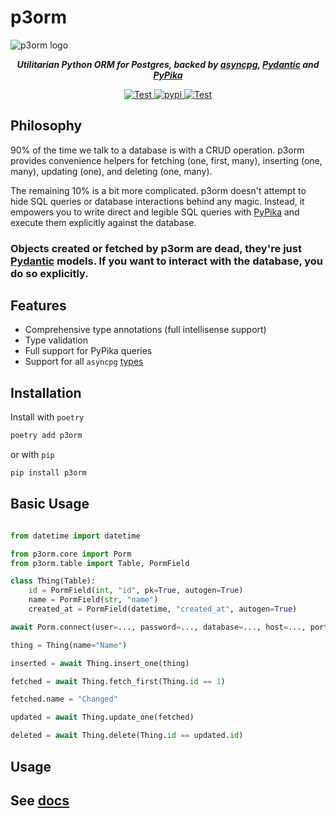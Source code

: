 # p3orm


<img src="https://rafalstapinski.github.io/p3orm/img/logo.svg" alt="p3orm logo" />

<p align="center"><strong><em>Utilitarian Python ORM for Postgres, backed by <a
                href="https://github.com/MagicStack/asyncpg">asyncpg</a>, <a
                href="https://github.com/samuelcolvin/pydantic">Pydantic</a> and <a
                href="https://github.com/kayak/pypika">PyPika</a></em></strong></p>

<p align="center">
    <a href="https://github.com/rafalstapinski/porm/actions/workflows/test.yml" target="_blank">
        <img src="https://github.com/rafalstapinski/porm/actions/workflows/test.yml/badge.svg" alt="Test" />
    </a>
    <a href="https://pypi.org/project/p3orm" target="_blank">
        <img src="https://img.shields.io/pypi/v/p3orm?color=%2334D058" alt="pypi" />
    </a>
    <a href="https://pypi.org/project/p3orm" target="_blank">
        <img src="https://img.shields.io/pypi/pyversions/p3orm?color=%23334D058" alt="Test" />
    </a>
</p>

<h2>Philosophy</h2>

90% of the time we talk to a database is with a CRUD operation. p3orm provides convenience helpers for fetching (one, first, many), inserting (one, many), updating (one), and deleting (one, many).

The remaining 10% is a bit more complicated. p3orm doesn't attempt to hide SQL queries or database interactions behind any magic. Instead, it empowers you to write direct and legible SQL queries with [PyPika](https://github.com/kayak/pypika) and execute them explicitly against the database.


### Objects created or fetched by p3orm are dead, they're just [Pydantic](https://github.com/samuelcolvin/pydantic) models. If you want to interact with the database, you do so explicitly.

<h2>Features</h2>

- Comprehensive type annotations (full intellisense support)
- Type validation
- Full support for PyPika queries
- Support for all `asyncpg` [types](https://magicstack.github.io/asyncpg/current/usage.html#type-conversion)

<h2>
    Installation
</h2>

Install with `poetry`
```sh
poetry add p3orm
```

or with `pip`

```sh
pip install p3orm
```

<h2>Basic Usage</h2>

```python

from datetime import datetime

from p3orm.core import Porm
from p3orm.table import Table, PormField

class Thing(Table):
    id = PormField(int, "id", pk=True, autogen=True)
    name = PormField(str, "name")
    created_at = PormField(datetime, "created_at", autogen=True)

await Porm.connect(user=..., password=..., database=..., host=..., port=...)

thing = Thing(name="Name")

inserted = await Thing.insert_one(thing)

fetched = await Thing.fetch_first(Thing.id == 1)

fetched.name = "Changed"

updated = await Thing.update_one(fetched)

deleted = await Thing.delete(Thing.id == updated.id)
```

<h2 >Usage<h2>

See [docs](https://rafalstapinski.github.io/p3orm)
